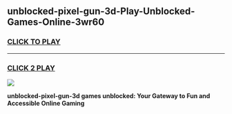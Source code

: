 
## unblocked-pixel-gun-3d-Play-Unblocked-Games-Online-3wr60
<h3>
<a href="https://premium76.site?title=unblocked-pixel-gun-3d&ref=24A">CLICK TO PLAY</a></h3>
<hr>

<h3>
<a href="https://premium76.site?title=unblocked-pixel-gun-3d&ref=24A">CLICK 2 PLAY</a>
  
</h3>

<a href="https://premium76.site?title=unblocked-pixel-gun-3d&ref=24A"><img src="https://clearcache.store/games.png"></a>


**unblocked-pixel-gun-3d games unblocked: Your Gateway to Fun and Accessible Online Gaming**
